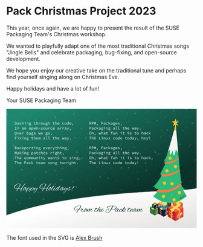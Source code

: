 # Pack Christmas Project 2023

This year, once again, we are happy to present the result of the SUSE Packaging Team's Christmas workshop.

We wanted to playfully adapt one of the most traditional Christmas songs "Jingle Bells" and celebrate packaging, bug-fixing, and open-source development.

We hope you enjoy our creative take on the traditional tune and perhaps find yourself singing along on Christmas Eve.

Happy holidays and have a lot of fun!


Your SUSE Packaging Team


![Happy Holidays!](xmas2023.png?=1024x)


The font used in the SVG is [Alex Brush](https://fonts.google.com/specimen/Alex+Brush)
